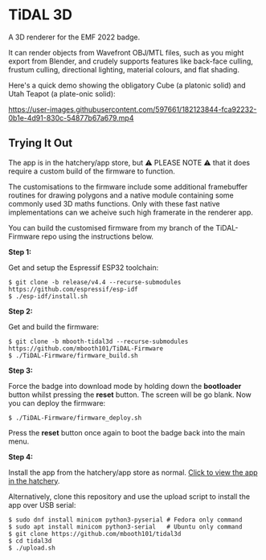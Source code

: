 # TiDAL 3D

A 3D renderer for the EMF 2022 badge.

It can render objects from Wavefront OBJ/MTL files, such as you might export from Blender, and crudely supports features like back-face culling, frustum culling, directional lighting, material colours, and flat shading.

Here's a quick demo showing the obligatory Cube (a platonic solid) and Utah Teapot (a plate-onic solid):

https://user-images.githubusercontent.com/597661/182123844-fca92232-0b1e-4d91-830c-54877b67a679.mp4

## Trying It Out

The app is in the hatchery/app store, but ⚠️  PLEASE NOTE ⚠️  that it does require a custom build of the firmware to function.

The customisations to the firmware include some additional framebuffer routines for drawing polygons and a native module containing some commonly used 3D maths functions. Only with these fast native implementations can we acheive such high framerate in the renderer app.

You can build the customised firmware from my branch of the TiDAL-Firmware repo using the instructions below.

**Step 1:**

Get and setup the Espressif ESP32 toolchain:

```
$ git clone -b release/v4.4 --recurse-submodules https://github.com/espressif/esp-idf
$ ./esp-idf/install.sh
```

**Step 2:**

Get and build the firmware:

```
$ git clone -b mbooth-tidal3d --recurse-submodules https://github.com/mbooth101/TiDAL-Firmware
$ ./TiDAL-Firmware/firmware_build.sh
```

**Step 3:**

Force the badge into download mode by holding down the **bootloader** button whilst pressing the **reset** button. The screen will be go blank. Now you can deploy the firmware:

```
$ ./TiDAL-Firmware/firmware_deploy.sh
```

Press the **reset** button once again to boot the badge back into the main menu.

**Step 4:**

Install the app from the hatchery/app store as normal. [Click to view the app in the hatchery](https://2022.badge.emfcamp.org/projects/tidal_3d/).

Alternatively, clone this repository and use the upload script to install the app over USB serial:

```
$ sudo dnf install minicom python3-pyserial # Fedora only command
$ sudo apt install minicom python3-serial   # Ubuntu only command
$ git clone https://github.com/mbooth101/tidal3d
$ cd tidal3d
$ ./upload.sh
```
